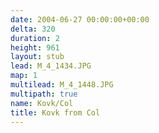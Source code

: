 ```yaml
---
date: 2004-06-27 00:00:00+00:00
delta: 320
duration: 2
height: 961
layout: stub
lead: M_4_1434.JPG
map: 1
multilead: M_4_1448.JPG
multipath: true
name: Kovk/Col
title: Kovk from Col
---
```

